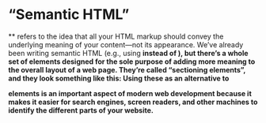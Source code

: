 # “Semantic HTML” 
** refers to the idea that all your HTML markup should convey the underlying meaning of your content—not its appearance. We’ve already been writing semantic HTML (e.g., using <strong> instead of <b>), but there’s a whole set of elements designed for the sole purpose of adding more meaning to the overall layout of a web page. They’re called “sectioning elements”, and they look something like this:
    Using these as an alternative to <div> elements is an important aspect of modern web development because it makes it easier for search engines, screen readers, and other machines to identify the different parts of your website.